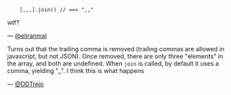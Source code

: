 <code>
    [,,,].join() // ==> ",,"
</code>

wtf?

— [@eliranmal][1]



Turns out that the trailing comma is removed (trailing commas are allowed in
javascript, but not JSON). Once removed, there are only three "elements" in the
array, and both are undefined. When `join` is called, by default it uses a comma,
yielding ",,". I think this is what happens

— [@DDTrejo][2]

[1]:https://twitter.com/eliranmal]
[2]:https://twitter.com/ddtrejo
